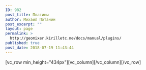 ```yaml
---
ID: 982
post_title: Плагины
author: Михаил Потанин
post_excerpt: ""
layout: page
permalink: >
  http://geomixer.kirilletc.me/docs/manual/plugins/
published: true
post_date: 2018-07-19 11:43:44
---
```

[vc_row min_height="434px"][vc_column][/vc_column][/vc_row]